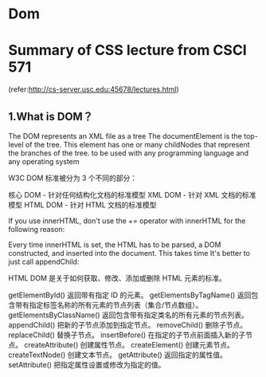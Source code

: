 # Dom
# Summary of CSS lecture from CSCI 571 
(refer:http://cs-server.usc.edu:45678/lectures.html)
## 1.What is DOM？

The DOM represents an XML file as a tree
The documentElement is the top-level of the tree.
This element has one or many childNodes that represent the branches of the tree.
to be used with any programming language and any operating system

W3C DOM 标准被分为 3 个不同的部分：

核心 DOM - 针对任何结构化文档的标准模型
XML DOM - 针对 XML 文档的标准模型
HTML DOM - 针对 HTML 文档的标准模型

If you use innerHTML, don't use the += operator with innerHTML for the following reason:

Every time innerHTML is set, the HTML has to be parsed, a DOM constructed, and inserted into the document. This takes time
It's better to just call appendChild:

HTML DOM 是关于如何获取、修改、添加或删除 HTML 元素的标准。


getElementById()	返回带有指定 ID 的元素。
getElementsByTagName()	返回包含带有指定标签名称的所有元素的节点列表（集合/节点数组）。
getElementsByClassName()	返回包含带有指定类名的所有元素的节点列表。
appendChild()	把新的子节点添加到指定节点。
removeChild()	删除子节点。
replaceChild()	替换子节点。
insertBefore()	在指定的子节点前面插入新的子节点。
createAttribute()	创建属性节点。
createElement()	创建元素节点。
createTextNode()	创建文本节点。
getAttribute()	返回指定的属性值。
setAttribute()	把指定属性设置或修改为指定的值。
